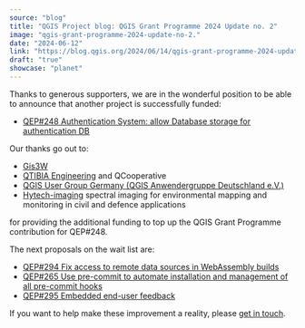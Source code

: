 ```yaml
---
source: "blog"
title: "QGIS Project blog: QGIS Grant Programme 2024 Update no. 2"
image: "qgis-grant-programme-2024-update-no-2."
date: "2024-06-12"
link: "https://blog.qgis.org/2024/06/14/qgis-grant-programme-2024-update-no-2/"
draft: "true"
showcase: "planet"
---
```


<p>Thanks to generous supporters, we are in the wonderful position to be able to announce that another project is successfully funded: </p>



<ul class="wp-block-list"></ul>



<ul class="wp-block-list">
<li><a href="https://github.com/qgis/QGIS-Enhancement-Proposals/issues/248">QEP#248 Authentication System: allow Database storage for authentication DB</a></li>
</ul>



<p>Our thanks go out to:</p>



<ul class="wp-block-list">
<li><a href="https://gis3w.it/">Gis3W </a></li>



<li><a href="https://qtibia.com/">QTIBIA Engineering</a> and QCooperative </li>



<li><a href="https://qgis.de">QGIS User Group Germany (QGIS Anwendergruppe Deutschland e.V.) </a></li>



<li><a href="https://hytech-imaging.fr">Hytech-imaging</a> spectral imaging for environmental mapping and monitoring in civil and defence applications </li>
</ul>



<p>for providing the additional funding to top up the QGIS Grant Programme contribution for QEP#248.</p>



<p>The next proposals on the wait list are:</p>



<ul class="wp-block-list">
<li><a href="https://github.com/qgis/QGIS-Enhancement-Proposals/issues/294">QEP#294 Fix access to remote data sources in WebAssembly builds</a></li>



<li><a href="https://github.com/qgis/QGIS-Enhancement-Proposals/issues/265">QEP#265 Use pre-commit to automate installation and management of all pre-commit hooks</a></li>



<li><a href="https://github.com/qgis/QGIS-Enhancement-Proposals/issues/295">QEP#295 Embedded end-user feedback</a></li>
</ul>



<p>If you want to help make these improvement a reality, please <a href="https://github.com/qgis/QGIS-Enhancement-Proposals/issues/248#issuecomment-2099990437">get in touch</a>.</p>



<p></p>
